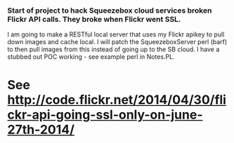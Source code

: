 ### Start of project to hack Squeezebox cloud services broken Flickr API calls. They broke when Flickr went SSL.

I am going to make a RESTful local server that uses my Flickr apikey to pull down images and cache local.
I will patch the SqueezeboxServer perl (barf) to then pull images from this instead of going up to the SB cloud.
I have a stubbed out POC working - see example perl in Notes.PL.

# See http://code.flickr.net/2014/04/30/flickr-api-going-ssl-only-on-june-27th-2014/
